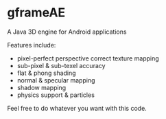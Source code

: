 # gframeAE
A Java 3D engine for Android applications

Features include:
 - pixel-perfect perspective correct texture mapping
 - sub-pixel & sub-texel accuracy
 - flat & phong shading
 - normal & specular mapping
 - shadow mapping
 - physics support & particles

Feel free to do whatever you want with this code.


```public class MyView extends View {}
```

